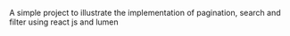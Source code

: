 A simple project to illustrate the implementation of pagination, search and filter using react js and lumen 
